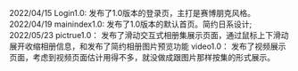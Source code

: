 
2022/04/15
Login1.0:
发布了1.0版本的登录页，主打是赛博朋克风格。
2022/04/19
mainindex1.0:
发布了1.0版本的默认首页。简约日系设计;
2022/05/23
pictrue1.0：
发布了滑动交互式相册集展示页面，通过鼠标上下滑动展开收缩相册信息，和发布了简约相册图片预览功能
video1.0：
发布了视频展示页面，考虑到视频页面估计用得不多，就没做成跟图片那样按集的形式展示。